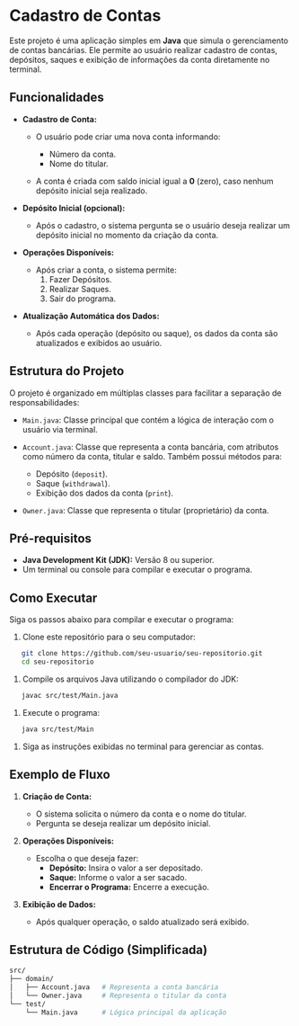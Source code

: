 # Cadastro de Contas
Este projeto é uma aplicação simples em **Java** que simula o gerenciamento de contas bancárias. Ele permite ao usuário realizar cadastro de contas, depósitos, saques e exibição de informações da conta diretamente no terminal.
## Funcionalidades
- **Cadastro de Conta:**
    - O usuário pode criar uma nova conta informando:
        - Número da conta.
        - Nome do titular.

    - A conta é criada com saldo inicial igual a **0** (zero), caso nenhum depósito inicial seja realizado.

- **Depósito Inicial (opcional):**
    - Após o cadastro, o sistema pergunta se o usuário deseja realizar um depósito inicial no momento da criação da conta.

- **Operações Disponíveis:**
    - Após criar a conta, o sistema permite:
        1. Fazer Depósitos.
        2. Realizar Saques.
        3. Sair do programa.

- **Atualização Automática dos Dados:**
    - Após cada operação (depósito ou saque), os dados da conta são atualizados e exibidos ao usuário.

## Estrutura do Projeto
O projeto é organizado em múltiplas classes para facilitar a separação de responsabilidades:
- `Main.java`: Classe principal que contém a lógica de interação com o usuário via terminal.
- `Account.java`: Classe que representa a conta bancária, com atributos como número da conta, titular e saldo. Também possui métodos para:
    - Depósito (`deposit`).
    - Saque (`withdrawal`).
    - Exibição dos dados da conta (`print`).

- `Owner.java`: Classe que representa o titular (proprietário) da conta.

## Pré-requisitos
- **Java Development Kit (JDK):** Versão 8 ou superior.
- Um terminal ou console para compilar e executar o programa.

## Como Executar
Siga os passos abaixo para compilar e executar o programa:
1. Clone este repositório para o seu computador:
``` bash
   git clone https://github.com/seu-usuario/seu-repositorio.git
   cd seu-repositorio
```
1. Compile os arquivos Java utilizando o compilador do JDK:
``` bash
   javac src/test/Main.java
```
1. Execute o programa:
``` bash
   java src/test/Main
```
1. Siga as instruções exibidas no terminal para gerenciar as contas.

## Exemplo de Fluxo
1. **Criação de Conta:**
    - O sistema solicita o número da conta e o nome do titular.
    - Pergunta se deseja realizar um depósito inicial.

2. **Operações Disponíveis:**
    - Escolha o que deseja fazer:
        - **Depósito:** Insira o valor a ser depositado.
        - **Saque:** Informe o valor a ser sacado.
        - **Encerrar o Programa:** Encerre a execução.

3. **Exibição de Dados:**
    - Após qualquer operação, o saldo atualizado será exibido.

## Estrutura de Código (Simplificada)
``` bash
src/
├── domain/
│   ├── Account.java   # Representa a conta bancária
│   └── Owner.java     # Representa o titular da conta
└── test/
    └── Main.java      # Lógica principal da aplicação
```
